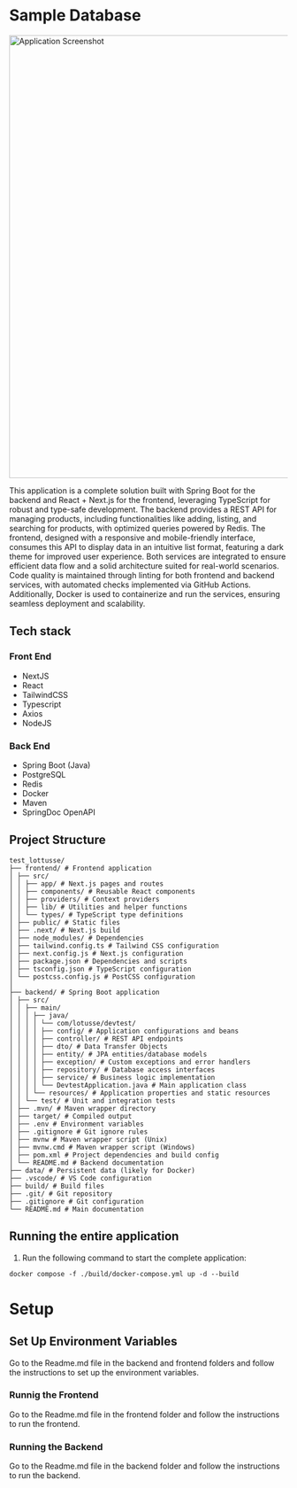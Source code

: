 # Sample Database

<img src="docs/Test.png" alt="Application Screenshot" width="800"/>

This application is a complete solution built with Spring Boot for the backend and React + Next.js for the frontend, leveraging TypeScript for robust and type-safe development. The backend provides a REST API for managing products, including functionalities like adding, listing, and searching for products, with optimized queries powered by Redis. The frontend, designed with a responsive and mobile-friendly interface, consumes this API to display data in an intuitive list format, featuring a dark theme for improved user experience. Both services are integrated to ensure efficient data flow and a solid architecture suited for real-world scenarios. Code quality is maintained through linting for both frontend and backend services, with automated checks implemented via GitHub Actions. Additionally, Docker is used to containerize and run the services, ensuring seamless deployment and scalability.

## Tech stack

### Front End

- NextJS
- React
- TailwindCSS
- Typescript
- Axios
- NodeJS

### Back End

- Spring Boot (Java)
- PostgreSQL
- Redis
- Docker
- Maven
- SpringDoc OpenAPI

## Project Structure

```
test_lottusse/
├── frontend/ # Frontend application
│ ├── src/
│ │ ├── app/ # Next.js pages and routes
│ │ ├── components/ # Reusable React components
│ │ ├── providers/ # Context providers
│ │ ├── lib/ # Utilities and helper functions
│ │ └── types/ # TypeScript type definitions
│ ├── public/ # Static files
│ ├── .next/ # Next.js build
│ ├── node_modules/ # Dependencies
│ ├── tailwind.config.ts # Tailwind CSS configuration
│ ├── next.config.js # Next.js configuration
│ ├── package.json # Dependencies and scripts
│ ├── tsconfig.json # TypeScript configuration
│ └── postcss.config.js # PostCSS configuration
│
├── backend/ # Spring Boot application
│ ├── src/
│ │ ├── main/
│ │ │ ├── java/
│ │ │ │ └── com/lotusse/devtest/
│ │ │ │ ├── config/ # Application configurations and beans
│ │ │ │ ├── controller/ # REST API endpoints
│ │ │ │ ├── dto/ # Data Transfer Objects
│ │ │ │ ├── entity/ # JPA entities/database models
│ │ │ │ ├── exception/ # Custom exceptions and error handlers
│ │ │ │ ├── repository/ # Database access interfaces
│ │ │ │ ├── service/ # Business logic implementation
│ │ │ │ └── DevtestApplication.java # Main application class
│ │ │ └── resources/ # Application properties and static resources
│ │ └── test/ # Unit and integration tests
│ ├── .mvn/ # Maven wrapper directory
│ ├── target/ # Compiled output
│ ├── .env # Environment variables
│ ├── .gitignore # Git ignore rules
│ ├── mvnw # Maven wrapper script (Unix)
│ ├── mvnw.cmd # Maven wrapper script (Windows)
│ ├── pom.xml # Project dependencies and build config
│ └── README.md # Backend documentation
├── data/ # Persistent data (likely for Docker)
├── .vscode/ # VS Code configuration
├── build/ # Build files
├── .git/ # Git repository
├── .gitignore # Git configuration
└── README.md # Main documentation
```

## Running the entire application

1. Run the following command to start the complete application:

```
docker compose -f ./build/docker-compose.yml up -d --build
```

# Setup

## Set Up Environment Variables

Go to the Readme.md file in the backend and frontend folders and follow the instructions to set up the environment variables.


### Runnig the Frontend

Go to the Readme.md file in the frontend folder and follow the instructions to run the frontend.

### Running the Backend

Go to the Readme.md file in the backend folder and follow the instructions to run the backend.
